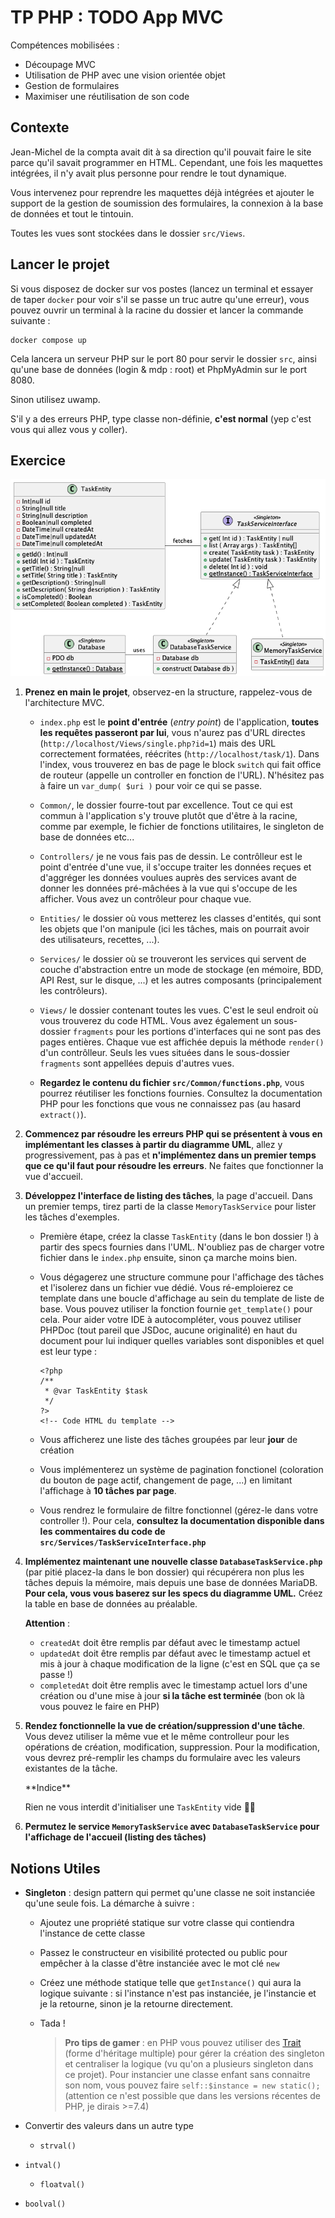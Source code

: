 # TP PHP : TODO App MVC

Compétences mobilisées :

- Découpage MVC 
- Utilisation de PHP avec une vision orientée objet
- Gestion de formulaires
- Maximiser une réutilisation de son code





## Contexte

Jean-Michel de la compta avait dit à sa direction qu'il pouvait faire le site parce qu'il savait programmer en HTML. Cependant, une fois les maquettes intégrées, il n'y avait plus personne pour rendre le tout dynamique. 

Vous intervenez pour reprendre les maquettes déjà intégrées et ajouter le support de la gestion de soumission des formulaires, la connexion à la base de données et tout le tintouin. 

Toutes les vues sont stockées dans le dossier `src/Views`. 



## Lancer le projet 

Si vous disposez de docker sur vos postes (lancez un terminal et essayer de taper `docker` pour voir s'il se passe un truc autre qu'une erreur), vous pouvez ouvrir un terminal à la racine du dossier et lancer la commande suivante :

```shell
docker compose up
```

Cela lancera un serveur PHP sur le port 80 pour servir le dossier `src`, ainsi qu'une base de données (login & mdp : root) et PhpMyAdmin sur le port 8080.

Sinon utilisez uwamp. 

S'il y a des erreurs PHP, type classe non-définie, **c'est normal** (yep c'est vous qui allez vous y coller).



## Exercice 

 ![](./class-diagram.png)

1. **Prenez en main le projet**, observez-en la structure, rappelez-vous de l'architecture MVC.

   - `index.php` est le **point d'entrée** (*entry point*) de l'application, **toutes les requêtes passeront par lui**, vous n'aurez pas d'URL directes (`http://localhost/Views/single.php?id=1`) mais des URL correctement formatées, réécrites (`http://localhost/task/1`). Dans l'index, vous trouverez en bas de page le block `switch` qui fait office de routeur (appelle un controller en fonction de l'URL). N'hésitez pas à faire un `var_dump( $uri )` pour voir ce qui se passe.

   - `Common/`, le dossier fourre-tout par excellence. Tout ce qui est commun à l'application s'y trouve plutôt que d'être à la racine, comme par exemple, le fichier de fonctions utilitaires, le singleton de base de données etc...

   - `Controllers/` je ne vous fais pas de dessin. Le contrôlleur est le point d'entrée d'une vue, il s'occupe traiter les données reçues et d'aggréger les données voulues auprès des services avant de donner les données pré-mâchées à la vue qui s'occupe de les afficher. Vous avez un contrôleur pour chaque vue.

   - `Entities/` le dossier où vous metterez les classes d'entités, qui sont les objets que l'on manipule (ici les tâches, mais on pourrait avoir des utilisateurs, recettes, ...).

   - `Services/` le dossier où se trouveront les services qui servent de couche d'abstraction entre un mode de stockage (en mémoire, BDD, API Rest, sur le disque, ...) et les autres composants (principalement les contrôleurs).

   - `Views/` le dossier contenant toutes les vues. C'est le seul endroit où vous trouverez du code HTML. Vous avez également un sous-dossier `fragments` pour les portions d'interfaces qui ne sont pas des pages entières. Chaque vue est affichée depuis la méthode `render()` d'un contrôlleur. Seuls les vues situées dans le sous-dossier `fragments` sont appellées depuis d'autres vues.

   - **Regardez le contenu du fichier `src/Common/functions.php`**, vous pourrez réutiliser les fonctions fournies. Consultez la documentation PHP pour les fonctions que vous ne connaissez pas (au hasard `extract()`).

     

2. **Commencez par résoudre les erreurs PHP qui se présentent à vous en implémentant les classes à partir du diagramme UML**, allez y progressivement, pas à pas et **n'implémentez dans un premier temps que ce qu'il faut pour résoudre les erreurs**. Ne faites que fonctionner la vue d'accueil. 



3. **Développez l'interface de listing des tâches**, la page d'accueil. Dans un premier temps, tirez parti de la classe `MemoryTaskService` pour lister les tâches d'exemples. 

   - Première étape, créez la classe `TaskEntity` (dans le bon dossier !) à partir des specs fournies dans l'UML. N'oubliez pas de charger votre fichier dans le `index.php` ensuite, sinon ça marche moins bien.

   - Vous dégagerez une structure commune pour l'affichage des tâches et l'isolerez dans un fichier vue dédié. Vous ré-emploierez ce template dans une boucle d'affichage au sein du template de liste de base. Vous pouvez utiliser la fonction fournie `get_template()` pour cela. 
     Pour aider votre IDE à autocompléter, vous pouvez utiliser PHPDoc (tout pareil que JSDoc, aucune originalité) en haut du document pour lui indiquer quelles variables sont disponibles et quel est leur type : 

     ```php+HTML
     <?php 
     /**
      * @var TaskEntity $task
      */
     ?>
     <!-- Code HTML du template -->
     ```

   - Vous afficherez une liste des tâches groupées par leur **jour** de création

   - Vous implémenterez un système de pagination fonctionel (coloration du bouton de page actif, changement de page, ...) en limitant l'affichage à **10 tâches par page**.

   - Vous rendrez le formulaire de filtre fonctionnel (gérez-le dans votre controller !). Pour cela, **consultez la documentation disponible dans les commentaires du code de `src/Services/TaskServiceInterface.php`** 

     

4. **Implémentez maintenant une nouvelle classe `DatabaseTaskService.php`** (par pitié placez-la dans le bon dossier) qui récupérera non plus les tâches depuis la mémoire, mais depuis une base de données MariaDB. **Pour cela, vous vous baserez sur les specs du diagramme UML.** Créez la table en base de données au préalable. 

   **Attention** : 

   - `createdAt` doit être remplis par défaut avec le timestamp actuel
   - `updatedAt` doit être remplis par défaut avec le timestamp actuel et mis à jour à chaque modification de la ligne (c'est en SQL que ça se passe !)
   - `completedAt` doit être remplis avec le timestamp actuel lors d'une création ou d'une mise à jour **si la tâche est terminée** (bon ok là vous pouvez le faire en PHP)



5. **Rendez fonctionnelle la vue de création/suppression d'une tâche**. Vous devez utiliser la même vue et le même controlleur pour les opérations de création, modification, suppression. Pour la modification, vous devrez pré-remplir les champs du formulaire avec les valeurs existantes de la tâche. 

   <detail>

   <summary>**Indice**</summary>

   Rien ne vous interdit d'initialiser une `TaskEntity` vide :man_shrugging: 

   </detail>

   

6. **Permutez le service `MemoryTaskService` avec `DatabaseTaskService` pour l'affichage de l'accueil (listing des tâches)** 



## Notions Utiles

- **Singleton** : design pattern qui permet qu'une classe ne soit instanciée qu'une seule fois. La démarche à suivre :

  - Ajoutez une propriété statique sur votre classe qui contiendra l'instance de cette classe

  - Passez le constructeur en visibilité protected ou public pour empêcher à la classe d'être instanciée avec le mot clé `new`

  - Créez une méthode statique telle que `getInstance()` qui aura la logique suivante : si l'instance n'est pas instanciée, je l'instancie et je la retourne, sinon je la retourne directement.

  - Tada !

    > **Pro tips de gamer** : en PHP vous pouvez utiliser des [Trait](https://www.php.net/manual/fr/language.oop5.traits.php) (forme d'héritage multiple) pour gérer la création des singleton et centraliser la logique (vu qu'on a plusieurs singleton dans ce projet). Pour instancier une classe enfant sans connaitre son nom, vous pouvez faire `self::$instance = new static();` (attention ce n'est possible que dans les versions récentes de PHP, je dirais >=7.4)

- Convertir des valeurs dans un autre type 

  - `strval()`
- `intval()`
  - `floatval()`
- `boolval()`